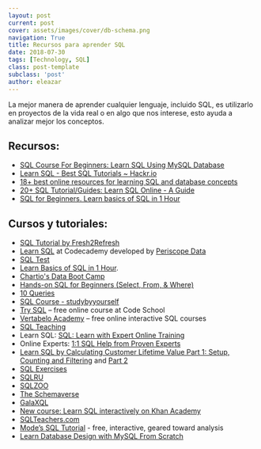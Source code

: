 ```yaml
---
layout: post
current: post
cover: assets/images/cover/db-schema.png
navigation: True
title: Recursos para aprender SQL
date: 2018-07-30
tags: [Technology, SQL]
class: post-template
subclass: 'post'
author: eleazar
---
```


La mejor manera de aprender cualquier lenguaje, incluido SQL, es utilizarlo en proyectos de la vida real o en algo que nos interese, esto ayuda a analizar mejor los conceptos.

## Recursos:

- [SQL Course For Beginners: Learn SQL Using MySQL Database](https://www.udemy.com/sqlcourse/?couponCode=SQLOFFER)
- [Learn SQL - Best SQL Tutorials ~ Hackr.io](https://hackr.io/tutorials/learn-sql)
- [18+ best online resources for learning SQL and database concepts](http://www.vertabelo.com/blog/notes-from-the-lab/18-best-online-resources-for-learning-sql-and-database)
- [20+ SQL Tutorial/Guides: Learn SQL Online - A Guide](https://www.codementor.io/learn-sql-online)
- [SQL for Beginners. Learn basics of SQL in 1 Hour](https://www.youtube.com/watch?v=7Vtl2WggqOg)

## Cursos y tutoriales:

- [SQL Tutorial by Fresh2Refresh](http://fresh2refresh.com/sql-tutorial/)
- [Learn SQL](https://www.codecademy.com/learn/learn-sql) at Codecademy developed by [Periscope Data](https://www.periscopedata.com/)
- [SQL Test](http://sqltest.net/)
- [Learn Basics of SQL in 1 Hour](https://www.youtube.com/watch?v=7Vtl2WggqOg).
- [Chartio's Data Boot Camp](http://bootcamp.chartio.com/?utm_campaign=bp&utm_content=11&utm_medium=referral&utm_source=quora)
- [Hands-on SQL for Beginners (Select, From, & Where)](http://www.learntosql.com/course/hands-on-sql-for-beginners-select-from-where/)
- [10 Queries](http://www.learntosql.com/course/10-queries/)
- [SQL Course - studybyyourself](http://www.studybyyourself.com/seminar/sql/course?lang=en)
- [Try SQL](http://campus.codeschool.com/courses/try-sql/contents) – free online course at Code School
- [Vertabelo Academy](https://academy.vertabelo.com/) – free online interactive SQL courses
- [SQL Teaching](http://www.sqlteaching.com/)
- Learn SQL: [SQL: Learn with Expert Online Training](https://www.codementor.io/sql)
- Online Experts: [1:1 SQL Help from Proven Experts](https://www.codementor.io/sql-experts)
- [Learn SQL by Calculating Customer Lifetime Value Part 1: Setup, Counting and Filtering](https://blog.treasuredata.com/blog/2014/12/05/learn-sql-by-calculating-customer-lifetime-value-part-1/) and [Part 2](https://blog.treasuredata.com/blog/2015/02/05/learn-sql-by-calculating-customer-lifetime-value-part-2/)
- [SQL Exercises](http://www.sql-ex.ru/)
- [SQLRU](http://www.sql-tutorial.ru/)
- [SQLZOO](http://sqlzoo.net/)
- [The Schemaverse](http://schemaverse.com/)
- [GalaXQL](http://sol.gfxile.net/galaxql.html)
- [New course: Learn SQL interactively on Khan Academy](http://cs-blog.khanacademy.org/2015/05/just-released-full-introductory-sql.html)
- [SQLTeachers.com](http://www.sqlteachers.com/)
- [Mode’s SQL Tutorial](https://community.modeanalytics.com/sql/tutorial/introduction-to-sql/) - free, interactive, geared toward analysis
- [Learn Database Design with MySQL From Scratch](https://www.eduonix.com/courses/Web-Development/Learn-Database-Design-with-MySQL-From-Scratch)
